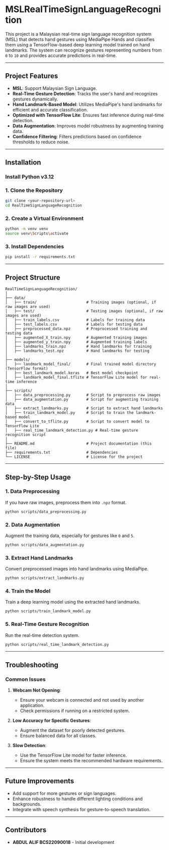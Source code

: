 # MSLRealTimeSignLanguageRecognition

This project is a Malaysian real-time sign language recognition system (MSL) that detects hand gestures using MediaPipe Hands and classifies them using a TensorFlow-based deep learning model trained on hand landmarks. The system can recognize gestures representing numbers from `0` to `10` and provides accurate predictions in real-time.

---

## Project Features
- **MSL**: Support Malaysian Sign Language.
- **Real-Time Gesture Detection**: Tracks the user's hand and recognizes gestures dynamically.
- **Hand Landmark-Based Model**: Utilizes MediaPipe's hand landmarks for efficient and accurate classification.
- **Optimized with TensorFlow Lite**: Ensures fast inference during real-time detection.
- **Data Augmentation**: Improves model robustness by augmenting training data.
- **Confidence Filtering**: Filters predictions based on confidence thresholds to reduce noise.

---

## Installation

### Install Python v3.12

### 1. Clone the Repository
```bash
git clone <your-repository-url>
cd RealTimeSignLanguageRecognition
```

### 2. Create a Virtual Environment
```bash
python -m venv venv
source venv\Scripts\activate  
```

### 3. Install Dependencies
```bash
pip install -r requirements.txt
```

---

## Project Structure

```
RealTimeSignLanguageRecognition/
│
├── data/
│   ├── train/                      # Training images (optional, if raw images are used)
│   ├── test/                       # Testing images (optional, if raw images are used)
│   ├── train_labels.csv            # Labels for training data
│   ├── test_labels.csv             # Labels for testing data
│   ├── preprocessed_data.npz       # Preprocessed training and testing data
│   ├── augmented_X_train.npy       # Augmented training images
│   ├── augmented_y_train.npy       # Augmented training labels
│   ├── landmarks_train.npz         # Hand landmarks for training
│   ├── landmarks_test.npz          # Hand landmarks for testing
│
├── models/
│   ├── landmark_model_final/       # Final trained model directory (TensorFlow format)
│   ├── best_landmark_model.keras   # Best model checkpoint
│   ├── landmark_model_final.tflite # TensorFlow Lite model for real-time inference
│
├── scripts/
│   ├── data_preprocessing.py       # Script to preprocess raw images
│   ├── data_augmentation.py        # Script for augmenting training data
│   ├── extract_landmarks.py        # Script to extract hand landmarks
│   ├── train_landmark_model.py     # Script to train the landmark-based model
│   ├── convert_to_tflite.py        # Script to convert model to TensorFlow Lite
│   ├── real_time_landmark_detection.py # Real-time gesture recognition script
│
├── README.md                       # Project documentation (this file)
├── requirements.txt                # Dependencies
└── LICENSE                         # License for the project
```

---

## Step-by-Step Usage

### 1. Data Preprocessing 
If you have raw images, preprocess them into `.npz` format.
```bash
python scripts/data_preprocessing.py
```

### 2. Data Augmentation
Augment the training data, especially for gestures like `0` and `5`.
```bash
python scripts/data_augmentation.py
```

### 3. Extract Hand Landmarks
Convert preprocessed images into hand landmarks using MediaPipe.
```bash
python scripts/extract_landmarks.py
```

### 4. Train the Model
Train a deep learning model using the extracted hand landmarks.
```bash
python scripts/train_landmark_model.py
```

### 5. Real-Time Gesture Recognition
Run the real-time detection system.
```bash
python scripts/real_time_landmark_detection.py
```

---

## Troubleshooting

### Common Issues
1. **Webcam Not Opening**:
   - Ensure your webcam is connected and not used by another application.
   - Check permissions if running on a restricted system.

2. **Low Accuracy for Specific Gestures**:
   - Augment the dataset for poorly detected gestures.
   - Ensure balanced data for all classes.

3. **Slow Detection**:
   - Use the TensorFlow Lite model for faster inference.
   - Ensure the system meets the recommended hardware requirements.

---

## Future Improvements
- Add support for more gestures or sign languages.
- Enhance robustness to handle different lighting conditions and backgrounds.
- Integrate with speech synthesis for gesture-to-speech translation.

---

## Contributors
- **ABDUL ALIF BCS22090018** - Initial development
